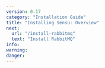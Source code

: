 ```yaml
---
version: 0.17
category: "Installation Guide"
title: "Installing Sensu: Overview"
next:
  url: "/install-rabbitmq"
  text: "Install RabbitMQ"
info:
warning:
danger:
---
```

